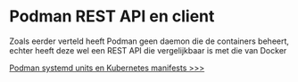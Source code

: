 # Podman REST API en client

Zoals eerder verteld heeft Podman geen daemon die de containers beheert, echter heeft deze wel een REST API die vergelijkbaar is met die van Docker

[Podman systemd units en Kubernetes manifests >>>](09-systemd-units-kube-manifests.md)
